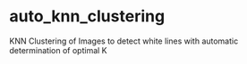 # auto_knn_clustering
KNN Clustering of Images to detect white lines with automatic determination of optimal K

